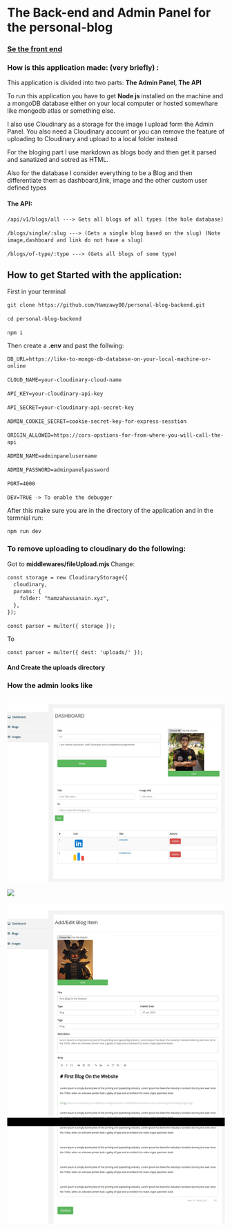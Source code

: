 # The Back-end and Admin Panel for the personal-blog

### [Se the front end](https://github.com/Hamzawy00/personal-blog-frontend)

### How is this application made: (very briefly) :

This application is divided into two parts: <strong> The Admin Panel</strong>,<strong> The API</strong>

To run this application you have to get <strong> Node js </strong> installed on the machine and a mongoDB database either on your local computer or hosted somewhare like mongodb atlas or something else.

I also use Cloudinary as a storage for the image I upload form the Admin Panel. You also need a Cloudinary account or you can remove the feature of uploading to Cloudinary and upload to a local folder instead

For the bloging part I use markdown as blogs body and then get it parsed and sanatized and sotred as HTML.

Also for the database I consider everything to be a Blog and then differentiate them as dashboard,link, image and the other custom user defined types

#### The API:

```
/api/v1/blogs/all ---> Gets all blogs of all types (the hole database)

/blogs/single/:slug ---> (Gets a single blog based on the slug) (Note image,dashboard and link do not have a slug)

/blogs/of-type/:type ---> (Gets all blogs of some type)

```

## How to get Started with the application:

First in your terminal

```
git clone https://github.com/Hamzawy00/personal-blog-backend.git

cd personal-blog-backend

npm i
```

Then create a <strong> .env </strong> and past the follwing:

```
DB_URL=https://like-to-mongo-db-database-on-your-local-machine-or-online

CLOUD_NAME=your-cloudinary-cloud-name

API_KEY=your-cloudinary-api-key

API_SECRET=your-cloudinary-api-secret-key

ADMIN_COOKIE_SECRET=cookie-secret-key-for-express-sesstion

ORIGIN_ALLOWED=https://cors-opstions-for-from-where-you-will-call-the-api

ADMIN_NAME=adminpanelusername

ADMIN_PASSWORD=adminpanelpassword

PORT=4000

DEV=TRUE -> To enable the debugger
```

After this make sure you are in the directory of the application and in the termnial run:

```
npm run dev
```

### To remove uploading to cloudinary do the following:

Got to <strong> middlewares/fileUpload.mjs </strong>
Change:

```
const storage = new CloudinaryStorage({
  cloudinary,
  params: {
    folder: "hamzahassanain.xyz",
  },
});

const parser = multer({ storage });
```

To

```
const parser = multer({ dest: 'uploads/' });
```

#### <strong> And Create the uploads directory </strong>

### How the admin looks like

![](README/admin-dashboard.jpg)

![](README/blogspage.jpg)

![](README/singleblogpage.jpg)
